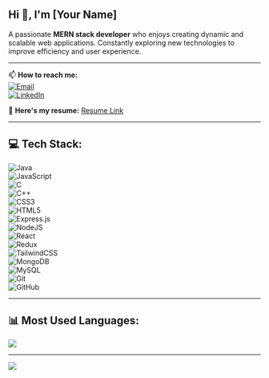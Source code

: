 ## Hi 👋, I'm [Your Name]  
A passionate **MERN stack developer** who enjoys creating dynamic and scalable web applications. Constantly exploring new technologies to improve efficiency and user experience.

---

📫 **How to reach me:**  
[![Email](https://img.icons8.com/ios-filled/50/D14836/gmail.png)](mailto:your-email@example.com)  
[![LinkedIn](https://img.icons8.com/ios-filled/50/0077B5/linkedin.png)](https://linkedin.com/in/your-profile)  

📄 **Here's my resume:** [Resume Link](https://your-resume-link.com)  

---

## 💻 Tech Stack:
![Java](https://img.icons8.com/color/48/000000/java-coffee-cup-logo.png)  
![JavaScript](https://img.icons8.com/color/48/000000/javascript.png)  
![C](https://img.icons8.com/color/48/000000/c-programming.png)  
![C++](https://img.icons8.com/color/48/000000/c-plus-plus-logo.png)  
![CSS3](https://img.icons8.com/color/48/000000/css3.png)  
![HTML5](https://img.icons8.com/color/48/000000/html-5.png)  
![Express.js](https://img.icons8.com/ios/50/000000/express-js.png)  
![NodeJS](https://img.icons8.com/color/48/000000/nodejs.png)  
![React](https://img.icons8.com/color/48/000000/react-native.png)  
![Redux](https://img.icons8.com/color/48/000000/redux.png)  
![TailwindCSS](https://img.icons8.com/color/48/000000/tailwindcss.png)  
![MongoDB](https://img.icons8.com/color/48/000000/mongodb.png)  
![MySQL](https://img.icons8.com/color/48/000000/mysql-logo.png)  
![Git](https://img.icons8.com/color/48/000000/git.png)  
![GitHub](https://img.icons8.com/ios-glyphs/50/000000/github.png)  

---

## 📊 Most Used Languages:
![](https://github-readme-stats.vercel.app/api/top-langs/?username=your-username&theme=vue&hide_border=false&include_all_commits=true&count_private=true&layout=compact)

---
[![](https://visitcount.itsvg.in/api?id=your-username&icon=0&color=9)](https://visitcount.itsvg.in)

<!-- Proudly created with GPRM ( https://gprm.itsvg.in ) -->
